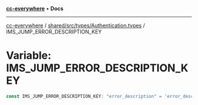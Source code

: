 [**cc-everywhere**](../../../../../index.md) • **Docs**

***

[cc-everywhere](../../../../../index.md) / [shared/src/types/Authentication.types](../index.md) / IMS\_JUMP\_ERROR\_DESCRIPTION\_KEY

# Variable: IMS\_JUMP\_ERROR\_DESCRIPTION\_KEY

```ts
const IMS_JUMP_ERROR_DESCRIPTION_KEY: "error_description" = 'error_description';
```
